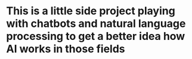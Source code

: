 # This is a little side project playing with chatbots and natural language processing to get a better idea how AI works in those fields
